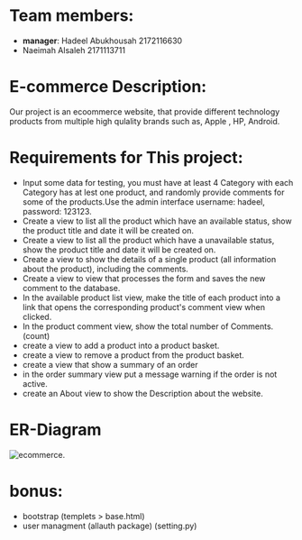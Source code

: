 
# **Team members:**
* **manager**: Hadeel Abukhousah 2172116630
* Naeimah Alsaleh 2171113711

# **E-commerce Description:**
Our project is an ecoommerce website, that provide different technology products from multiple high qulality brands such as, Apple , HP, Android.


# **Requirements for This project:**
* Input some data for testing, you must have at least 4 Category with each Category  has at lest one product, and randomly provide comments for some of the products.Use the admin interface username: hadeel, password: 123123.
* Create a view to list all the product which have an available status, show the product title and date it will be created on.
* Create a view to list all the product which have a unavailable status, show the product title and date it will be created on.
* Create a view to show the details of a single product (all information about the product), including the comments.
* Create a view to view that processes the form and saves the new comment to the database.
* In the available product list view, make the title of each product into a link that opens the corresponding product's comment view when clicked.
*  In the product comment view, show the total number of Comments. (count)
* create a view to add a product into a product basket.
* create a view to remove a product from the product basket.
* create a view that show a summary of an order 
* in the order summary view put a message warning if the order is not active.
*  create an About view to show the Description about the website.
# **ER-Diagram**


![ecommerce](https://user-images.githubusercontent.com/81963417/122278850-0d90d300-cef0-11eb-83f2-255128593170.png).



# **bonus:**
* bootstrap (templets > base.html)
* user managment (allauth package) (setting.py)